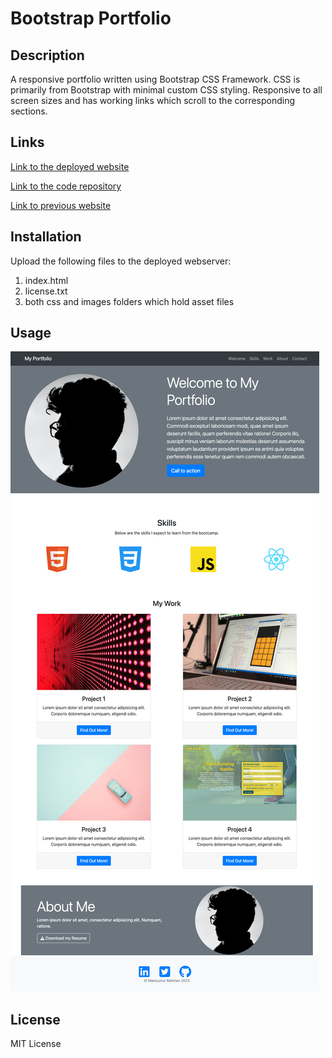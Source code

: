 # Bootstrap Portfolio 

## Description

A responsive portfolio written using Bootstrap CSS Framework.
CSS is primarily from Bootstrap with minimal custom CSS styling. Responsive to all screen sizes and has working links which scroll to the corresponding sections.

## Links

[Link to the deployed website](https://mam-rahman.github.io/Bootstrap-Portfolio/)

[Link to the code repository](https://github.com/Mam-Rahman/Bootstrap-Portfolio)

[Link to previous website](https://mam-rahman.github.io/responsive-portfolio-css/)

## Installation

Upload the following files to the deployed webserver:

1. index.html
2. license.txt
3. both css and images folders which hold asset files

## Usage

![screenshot of index.html](images/screenshot.png)

## License

MIT License